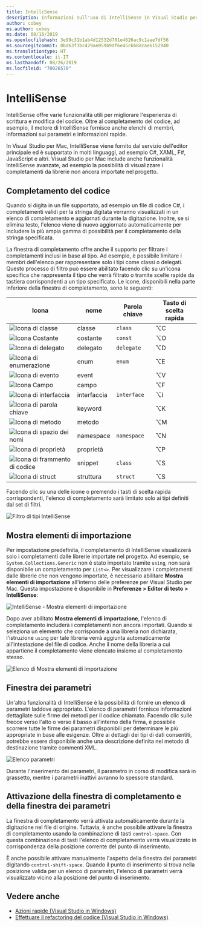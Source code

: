 ```yaml
---
title: IntelliSense
description: Informazioni sull'uso di IntelliSense in Visual Studio per Mac
author: cobey
ms.author: cobey
ms.date: 08/16/2019
ms.openlocfilehash: 3e99c31b1ab4d12532d701e4626ac9c1aae7df56
ms.sourcegitcommit: 0bd63f3bc429ae059b9df6e45c6b8dcae6152940
ms.translationtype: HT
ms.contentlocale: it-IT
ms.lasthandoff: 08/26/2019
ms.locfileid: "70026570"
---
```

# <a name="intellisense"></a>IntelliSense

IntelliSense offre varie funzionalità utili per migliorare l'esperienza di scrittura e modifica del codice. Oltre al completamento del codice, ad esempio, il motore di IntelliSense fornisce anche elenchi di membri, informazioni sui parametri e informazioni rapide.

In Visual Studio per Mac, IntelliSense viene fornito dal servizio dell'editor principale ed è supportato in molti linguaggi, ad esempio C#, XAML, F#, JavaScript e altri. Visual Studio per Mac include anche funzionalità IntelliSense avanzate, ad esempio la possibilità di visualizzare i completamenti da librerie non ancora importate nel progetto.

## <a name="code-completion"></a>Completamento del codice

Quando si digita in un file supportato, ad esempio un file di codice C#, i completamenti validi per la stringa digitata verranno visualizzati in un elenco di completamento e aggiornati durante la digitazione. Inoltre, se si elimina testo, l'elenco viene di nuovo aggiornato automaticamente per includere la più ampia gamma di possibilità per il completamento della stringa specificata. 

La finestra di completamento offre anche il supporto per filtrare i completamenti inclusi in base al tipo. Ad esempio, è possibile limitare i membri dell'elenco per rappresentare solo i tipi come classi o delegati. Questo processo di filtro può essere abilitato facendo clic su un'icona specifica che rappresenta il tipo che verrà filtrato o tramite scelte rapide da tastiera corrispondenti a un tipo specificato. Le icone, disponibili nella parte inferiore della finestra di completamento, sono le seguenti:

| Icona                         | nome          | Parola chiave    | Tasto di scelta rapida |
| -----------------------------|---------------| -----------|--------|
| ![Icona di classe](media/classes-icon.png)  | classe         | `class`    |  ⌥C
| ![Icona Costante](media/constant-icon.png) | costante      | `const`    |  ⌥O
| ![Icona di delegato](media/delegate-icon.png) | delegato      | `delegate` |  ⌥D
| ![Icona di enumerazione](media/enums-icon.png)    | enum          | `enum`     |  ⌥E
| ![Icona di evento](media/event-icon.png)    | event         |            |  ⌥V
| ![Icona Campo](media/fields-icon.png)   | campo         |            |  ⌥F
| ![Icona di interfaccia](media/interface-icon.png)| interfaccia     | `interface`|  ⌥I
| ![Icona di parola chiave](media/keyword-icon.png)  | keyword       |            |  ⌥K
| ![Icona di metodo](media/method-icon.png)   | metodo        |            |  ⌥M
| ![Icona di spazio dei nomi](media/namespace-icon.png)| namespace     | `namespace`|  ⌥N
| ![Icona di proprietà](media/props-icon.png)    | proprietà      |            |  ⌥P
| ![Icona di frammento di codice](media/snippet-icon.png)  | snippet       | `class`    |  ⌥S
| ![Icona di struct](media/struct-icon.png)   | struttura     | `struct`   |  ⌥S

Facendo clic su una delle icone o premendo i tasti di scelta rapida corrispondenti, l'elenco di completamento sarà limitato solo ai tipi definiti dal set di filtri.  

![Filtro di tipi IntelliSense](media/intellisense-typefiltering.gif)

## <a name="show-import-items"></a>Mostra elementi di importazione

Per impostazione predefinita, il completamento di IntelliSense visualizzerà solo i completamenti dalle librerie importate nel progetto. Ad esempio, se `System.Collections.Generic` non è stato importato tramite `using`, non sarà disponibile un completamento per `List<>`. Per visualizzare i completamenti dalle librerie che non vengono importate, è necessario abilitare **Mostra elementi di importazione** all'interno delle preferenze per Visual Studio per Mac. Questa impostazione è disponibile in **Preferenze > Editor di testo > IntelliSense**:

![IntelliSense - Mostra elementi di importazione](media/intellisense-showimport.png)

Dopo aver abilitato **Mostra elementi di importazione**, l'elenco di completamento includerà i completamenti non ancora importati. Quando si seleziona un elemento che corrisponde a una libreria non dichiarata, l'istruzione `using` per tale libreria verrà aggiunta automaticamente all'intestazione del file di codice. Anche il nome della libreria a cui appartiene il completamento viene elencato insieme al completamento stesso.

![Elenco di Mostra elementi di importazione](media/intellisense-importaction.png)

## <a name="parameter-window"></a>Finestra dei parametri

Un'altra funzionalità di IntelliSense è la possibilità di fornire un elenco di parametri laddove appropriato. L'elenco di parametri fornisce informazioni dettagliate sulle firme dei metodi per il codice chiamato. Facendo clic sulle frecce verso l'alto o verso il basso all'interno della firma, è possibile scorrere tutte le firme dei parametri disponibili per determinare le più appropriate in base alle esigenze. Oltre ai dettagli dei tipi di dati consentiti, potrebbe essere disponibile anche una descrizione definita nel metodo di destinazione tramite commenti XML.

![Elenco parametri](media/intellisense-parameter.png)

Durante l'inserimento dei parametri, il parametro in corso di modifica sarà in grassetto, mentre i parametri inattivi avranno lo spessore standard. 


## <a name="triggering-completion-window-and-parameter-window"></a>Attivazione della finestra di completamento e della finestra dei parametri

La finestra di completamento verrà attivata automaticamente durante la digitazione nel file di origine. Tuttavia, è anche possibile attivare la finestra di completamento usando la combinazione di tasti `control-space`. Con questa combinazione di tasti l'elenco di completamento verrà visualizzato in corrispondenza della posizione corrente del punto di inserimento. 

È anche possibile attivare manualmente l'aspetto della finestra dei parametri digitando `control-shift-space`. Quando il punto di inserimento si trova nella posizione valida per un elenco di parametri, l'elenco di parametri verrà visualizzato vicino alla posizione del punto di inserimento.

## <a name="see-also"></a>Vedere anche

- [Azioni rapide (Visual Studio in Windows)](/visualstudio/ide/quick-actions)
- [Effettuare il refactoring del codice (Visual Studio in Windows)](/visualstudio/ide/refactoring-in-visual-studio)
